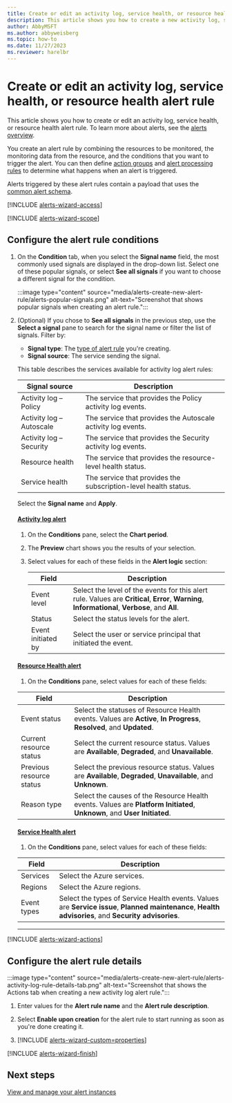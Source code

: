 ```yaml
---
title: Create or edit an activity log, service health, or resource health alert rule
description: This article shows you how to create a new activity log, service health, and resource health alert rule.
author: AbbyMSFT
ms.author: abbyweisberg
ms.topic: how-to
ms.date: 11/27/2023
ms.reviewer: harelbr
---
```


# Create or edit an activity log, service health, or resource health alert rule

This article shows you how to create or edit an activity log, service health, or resource health alert rule. To learn more about alerts, see the [alerts overview](alerts-overview.md).

You create an alert rule by combining the resources to be monitored, the monitoring data from the resource, and the conditions that you want to trigger the alert. You can then define [action groups](./action-groups.md) and [alert processing rules](alerts-action-rules.md) to determine what happens when an alert is triggered.

Alerts triggered by these alert rules contain a payload that uses the [common alert schema](alerts-common-schema.md).

[!INCLUDE [alerts-wizard-access](../includes/alerts-wizard-access.md)]

[!INCLUDE [alerts-wizard-scope](../includes/alerts-wizard-scope.md)]

## Configure the alert rule conditions

1. On the **Condition** tab, when you select the **Signal name** field, the most commonly used signals are displayed in the drop-down list. Select one of these popular signals, or select **See all signals** if you want to choose a different signal for the condition.

    :::image type="content" source="media/alerts-create-new-alert-rule/alerts-popular-signals.png" alt-text="Screenshot that shows popular signals when creating an alert rule.":::

1. (Optional) If you chose to **See all signals** in the previous step, use the **Select a signal** pane to search for the signal name or filter the list of signals. Filter by:
    - **Signal type**: The [type of alert rule](alerts-overview.md#types-of-alerts) you're creating.
    - **Signal source**: The service sending the signal.

    This table describes the services available for activity log alert rules:

    | Signal source            | Description                                                     |
    |--------------------------|-----------------------------------------------------------------|
    | Activity log – Policy    | The service that provides the Policy activity log events.       |
    | Activity log – Autoscale | The service that provides the Autoscale activity log events.    |
    | Activity log – Security  | The service that provides the Security activity log events.     |
    | Resource health          | The service that provides the resource-level health status.     |
    | Service health           | The service that provides the subscription-level health status. |

    Select the **Signal name** and **Apply**.

    #### [Activity log alert](#tab/activity-log)

    1. On the **Conditions** pane, select the **Chart period**.
    1. The **Preview** chart shows you the results of your selection.
    1. Select values for each of these fields in the **Alert logic** section:

        |Field |Description |
        |---------|---------|
        |Event level| Select the level of the events for this alert rule. Values are **Critical**, **Error**, **Warning**, **Informational**, **Verbose**, and **All**.|
        |Status|Select the status levels for the alert.|
        |Event initiated by|Select the user or service principal that initiated the event.|

    #### [Resource Health alert](#tab/resource-health)

    1.  On the **Conditions** pane, select values for each of these fields:

      |Field |Description |
      |---------|---------|
      |Event status| Select the statuses of Resource Health events. Values are **Active**, **In Progress**, **Resolved**, and **Updated**.|
      |Current resource status|Select the current resource status. Values are **Available**, **Degraded**, and **Unavailable**.|
      |Previous resource status|Select the previous resource status. Values are **Available**, **Degraded**, **Unavailable**, and **Unknown**.|
      |Reason type|Select the causes of the Resource Health events. Values are **Platform Initiated**, **Unknown**, and **User Initiated**.|
  
    #### [Service Health alert](#tab/service-health)

    1. On the **Conditions** pane, select values for each of these fields:

      |Field |Description |
      |---------|---------|
      |Services| Select the Azure services.|
      |Regions|Select the Azure regions.|
      |Event types|Select the types of Service Health events. Values are **Service issue**, **Planned maintenance**, **Health advisories**, and **Security advisories**.| 

    ---

[!INCLUDE [alerts-wizard-actions](../includes/alerts-wizard-actions.md)]

## Configure the alert rule details

:::image type="content" source="media/alerts-create-new-alert-rule/alerts-activity-log-rule-details-tab.png" alt-text="Screenshot that shows the Actions tab when creating a new activity log alert rule.":::

1. Enter values for the **Alert rule name** and the **Alert rule description**.
1. Select **Enable upon creation** for the alert rule to start running as soon as you're done creating it.

1. [!INCLUDE [alerts-wizard-custom=properties](../includes/alerts-wizard-custom-properties.md)]

[!INCLUDE [alerts-wizard-finish](../includes/alerts-wizard-finish.md)]

## Next steps
 [View and manage your alert instances](alerts-manage-alert-instances.md)